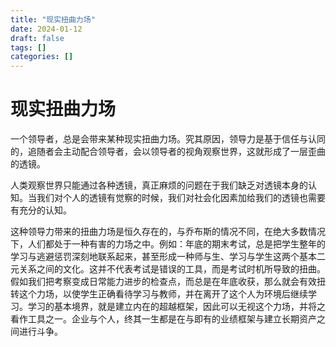 ```yaml
---
title: "现实扭曲力场"
date: 2024-01-12
draft: false
tags: []
categories: []
---
```


# 现实扭曲力场

一个领导者，总是会带来某种现实扭曲力场。究其原因，领导力是基于信任与认同的，追随者会主动配合领导者，会以领导者的视角观察世界，这就形成了一层歪曲的透镜。

人类观察世界只能通过各种透镜，真正麻烦的问题在于我们缺乏对透镜本身的认知。当我们对个人的透镜有觉察的时候，我们对社会化因素加给我们的透镜也需要有充分的认知。

这种领导力带来的扭曲力场是恒久存在的，与乔布斯的情况不同，在绝大多数情况下，人们都处于一种有害的力场之中。例如：年底的期末考试，总是把学生整年的学习与逃避惩罚深刻地联系起来，甚至形成一种师与生、学习与学生这两个基本二元关系之间的文化。这并不代表考试是错误的工具，而是考试时机所导致的扭曲。假如我们把考察变成日常能力进步的检查点，而总是在年底收获，那么就会有效扭转这个力场，以使学生正确看待学习与教师，并在离开了这个人为环境后继续学习。学习的基本境界，就是建立内在的超越框架，因此可以无视这个力场，并将之看作工具之一。企业与个人，终其一生都是在与即有的业绩框架与建立长期资产之间进行斗争。
